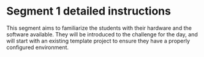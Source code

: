# Segment 1 detailed instructions

This segment aims to familiarize the students with their hardware and the software available. They will be introduced to the challenge for the day, and will start with an existing template project to ensure they have a properly configured environment.

